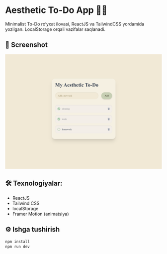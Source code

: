 # Aesthetic To-Do App 📝✨

Minimalist To-Do ro‘yxat ilovasi, ReactJS va TailwindCSS yordamida yozilgan. LocalStorage orqali vazifalar saqlanadi.

## 📸 Screenshot

![To-do Screenshot](./src/assets/todo.png)

## 🛠 Texnologiyalar:
- ReactJS
- Tailwind CSS
- localStorage
- Framer Motion (animatsiya)

## ⚙️ Ishga tushirish
```bash
npm install
npm run dev

